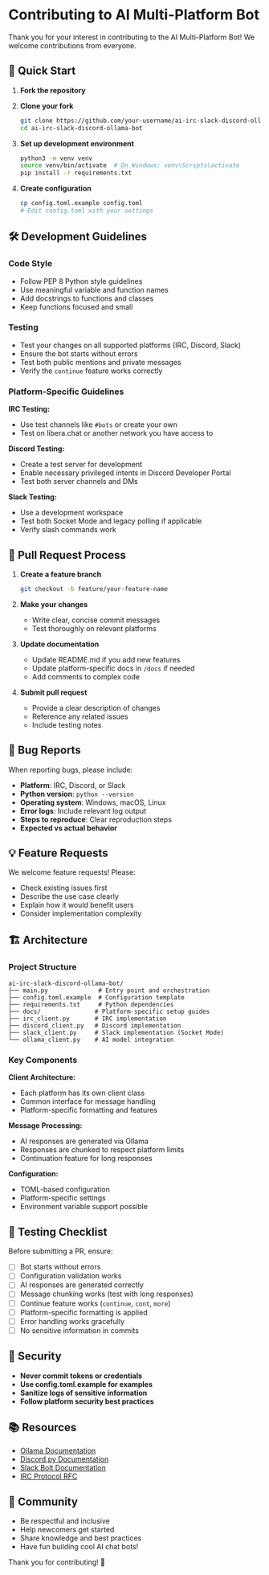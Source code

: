 # Contributing to AI Multi-Platform Bot

Thank you for your interest in contributing to the AI Multi-Platform Bot! We welcome contributions from everyone.

## 🚀 Quick Start

1. **Fork the repository**
2. **Clone your fork**
   ```bash
   git clone https://github.com/your-username/ai-irc-slack-discord-ollama-bot.git
   cd ai-irc-slack-discord-ollama-bot
   ```

3. **Set up development environment**
   ```bash
   python3 -m venv venv
   source venv/bin/activate  # On Windows: venv\Scripts\activate
   pip install -r requirements.txt
   ```

4. **Create configuration**
   ```bash
   cp config.toml.example config.toml
   # Edit config.toml with your settings
   ```

## 🛠️ Development Guidelines

### Code Style
- Follow PEP 8 Python style guidelines
- Use meaningful variable and function names
- Add docstrings to functions and classes
- Keep functions focused and small

### Testing
- Test your changes on all supported platforms (IRC, Discord, Slack)
- Ensure the bot starts without errors
- Test both public mentions and private messages
- Verify the `continue` feature works correctly

### Platform-Specific Guidelines

**IRC Testing:**
- Use test channels like `#bots` or create your own
- Test on libera.chat or another network you have access to

**Discord Testing:**
- Create a test server for development
- Enable necessary privileged intents in Discord Developer Portal
- Test both server channels and DMs

**Slack Testing:**
- Use a development workspace
- Test both Socket Mode and legacy polling if applicable
- Verify slash commands work

## 📝 Pull Request Process

1. **Create a feature branch**
   ```bash
   git checkout -b feature/your-feature-name
   ```

2. **Make your changes**
   - Write clear, concise commit messages
   - Test thoroughly on relevant platforms

3. **Update documentation**
   - Update README.md if you add new features
   - Update platform-specific docs in `/docs` if needed
   - Add comments to complex code

4. **Submit pull request**
   - Provide a clear description of changes
   - Reference any related issues
   - Include testing notes

## 🐛 Bug Reports

When reporting bugs, please include:

- **Platform**: IRC, Discord, or Slack
- **Python version**: `python --version`
- **Operating system**: Windows, macOS, Linux
- **Error logs**: Include relevant log output
- **Steps to reproduce**: Clear reproduction steps
- **Expected vs actual behavior**

## 💡 Feature Requests

We welcome feature requests! Please:

- Check existing issues first
- Describe the use case clearly
- Explain how it would benefit users
- Consider implementation complexity

## 🏗️ Architecture

### Project Structure
```
ai-irc-slack-discord-ollama-bot/
├── main.py              # Entry point and orchestration
├── config.toml.example  # Configuration template
├── requirements.txt     # Python dependencies
├── docs/               # Platform-specific setup guides
├── irc_client.py       # IRC implementation
├── discord_client.py   # Discord implementation
├── slack_client.py     # Slack implementation (Socket Mode)
└── ollama_client.py    # AI model integration
```

### Key Components

**Client Architecture:**
- Each platform has its own client class
- Common interface for message handling
- Platform-specific formatting and features

**Message Processing:**
- AI responses are generated via Ollama
- Responses are chunked to respect platform limits
- Continuation feature for long responses

**Configuration:**
- TOML-based configuration
- Platform-specific settings
- Environment variable support possible

## 🧪 Testing Checklist

Before submitting a PR, ensure:

- [ ] Bot starts without errors
- [ ] Configuration validation works
- [ ] AI responses are generated correctly
- [ ] Message chunking works (test with long responses)
- [ ] Continue feature works (`continue`, `cont`, `more`)
- [ ] Platform-specific formatting is applied
- [ ] Error handling works gracefully
- [ ] No sensitive information in commits

## 🔐 Security

- **Never commit tokens or credentials**
- **Use config.toml.example for examples**
- **Sanitize logs of sensitive information**
- **Follow platform security best practices**

## 📚 Resources

- [Ollama Documentation](https://ollama.ai/docs)
- [Discord.py Documentation](https://discordpy.readthedocs.io/)
- [Slack Bolt Documentation](https://slack.dev/bolt-python/)
- [IRC Protocol RFC](https://tools.ietf.org/html/rfc1459)

## 🤝 Community

- Be respectful and inclusive
- Help newcomers get started
- Share knowledge and best practices
- Have fun building cool AI chat bots!

Thank you for contributing! 🎉
